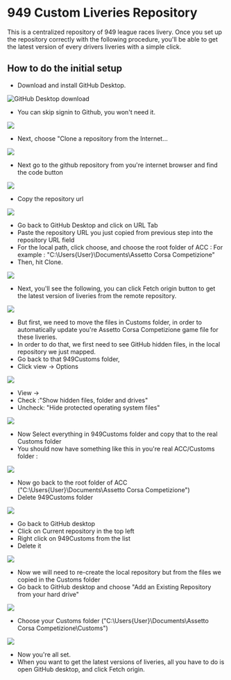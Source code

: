 # 949 Custom Liveries Repository

This is a centralized repository of 949 league races livery. Once you set up the repository correctly with the following procedure, you'll be able to get the latest version of every drivers liveries with a simple click.

## How to do the initial setup

- Download and install GitHub Desktop.

![GitHub Desktop download](https://github.com/DeanGuitarist//949-doc/blob/main/README_resources/0_GitHubDesktop.jpg?raw=true)

- You can skip signin to Github, you won't need it.

![](https://github.com/DeanGuitarist//949-doc/blob/main/README_resources/3_GitDesk_SkipAccount.jpg?raw=true)

- Next, choose "Clone a repository from the Internet...

![](https://github.com/DeanGuitarist//949-doc/blob/main/README_resources/4_CloneFromInternet.jpg?raw=true)

- Next go to the github repository from you're internet browser and find the code button

![](https://github.com/DeanGuitarist//949-doc/blob/main/README_resources/1_CodeButton.jpg?raw=true)

- Copy the repository url 

![](https://github.com/DeanGuitarist//949-doc/blob/main/README_resources/2_RepoLink.jpg?raw=true)

- Go back to GitHub Desktop and click on URL Tab
- Paste the repository URL you just copied from previous step into the repository URL field
- For the local path, click choose, and choose the root folder of ACC : For example : "C:\Users\{User}\Documents\Assetto Corsa Competizione\"
- Then, hit Clone.

![](https://github.com/DeanGuitarist//949-doc/blob/main/README_resources/4__0_LocalRepoMap.jpg?raw=true)

- Next, you'll see the following, you can click Fetch origin button to get the latest version of liveries from the remote repository.

![](https://github.com/DeanGuitarist/949-doc/blob/main/README_resources/5_FetchOrigin.jpg?raw=true)

- But first, we need to move the files in Customs folder, in order to automatically update you're Assetto Corsa Competizione game file for these liveries.
- In order to do that, we first need to see GitHub hidden files, in the local repository we just mapped.
- Go back to that 949Customs folder, 
- Click view -> Options 

![](https://github.com/DeanGuitarist//949-doc/blob/main/README_resources/6_LocalRepoShowFiles.jpg?raw=true)

- View -> 
- Check :"Show hidden files, folder and drives"
- Uncheck: "Hide protected operating system files"

![](https://github.com/DeanGuitarist//949-doc/blob/main/README_resources/6_1_LocalRepoShowFiles.jpg?raw=true)

- Now Select everything in 949Customs folder and copy that to the real Customs folder
- You should now have something like this in you're real ACC/Customs folder :

![](https://github.com/DeanGuitarist//949-doc/blob/main/README_resources/7.jpg?raw=true) 

- Now go back to the root folder of ACC ("C:\Users\{User}\Documents\Assetto Corsa Competizione\")
- Delete 949Customs folder

![](https://github.com/DeanGuitarist//949-doc/blob/main/README_resources/7_DeleteLocalRepo.jpg?raw=true) 

- Go back to GitHub desktop
- Click on Current repository in the top left
- Right click on 949Customs from the list 
- Delete it

![](https://github.com/DeanGuitarist//949-doc/blob/main/README_resources/6__DeleteLocalRepo.jpg?raw=true) 

- Now we will need to re-create the local repository but from the files we copied in the Customs folder
- Go back to GitHub desktop and choose "Add an Existing Repository from your hard drive"

![](https://github.com/DeanGuitarist//949-doc/blob/main/README_resources/8_AddLocalRepo.jpg?raw=true) 

- Choose your Customs folder ("C:\Users\{User}\Documents\Assetto Corsa Competizione\Customs")

![](https://github.com/DeanGuitarist//949-doc/blob/main/README_resources/9_AddLocalRepo.jpg?raw=true) 

- Now you're all set.
- When you want to get the latest versions of liveries, all you have to do is open GitHub desktop, and click Fetch origin.


